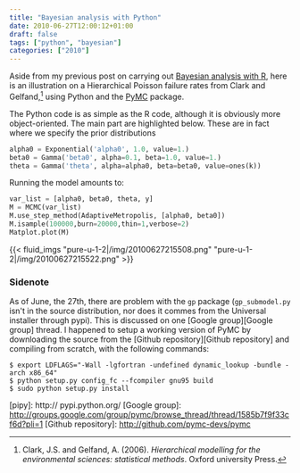```yaml
---
title: "Bayesian analysis with Python"
date: 2010-06-27T12:00:12+01:00
draft: false
tags: ["python", "bayesian"]
categories: ["2010"]
---
```


Aside from my previous post on carrying out [Bayesian analysis with R](/post/bayesian-analysis-with-r), here is an illustration on a Hierarchical Poisson failure rates from Clark and Gelfand,[^1] using Python and the [PyMC][PyMC] package.

The Python code is as simple as the R code, although it is obviously more object-oriented. The main part are highlighted below. These are in fact where we specify the prior distributions

```python
alpha0 = Exponential('alpha0', 1.0, value=1.)
beta0 = Gamma('beta0', alpha=0.1, beta=1.0, value=1.)
theta = Gamma('theta', alpha=alpha0, beta=beta0, value=ones(k))
```

Running the model amounts to:

```python
var_list = [alpha0, beta0, theta, y]
M = MCMC(var_list)
M.use_step_method(AdaptiveMetropolis, [alpha0, beta0])
M.isample(100000,burn=20000,thin=1,verbose=2)
Matplot.plot(M)
```

{{< fluid_imgs
  "pure-u-1-2|/img/20100627215508.png"
  "pure-u-1-2|/img/20100627215522.png" >}}


### Sidenote

As of June, the 27th, there are problem with the `gp` package (`gp_submodel.py` isn't in the source distribution, nor does it commes from the Universal installer through pypi). This is discussed on one [Google group][Google group] thread. I happened to setup a working version of PyMC by downloading the source from the [Github repository][Github repository] and compiling from scratch, with the following commands:

```
$ export LDFLAGS="-Wall -lgfortran -undefined dynamic_lookup -bundle -arch x86_64"
$ python setup.py config_fc --fcompiler gnu95 build
$ sudo python setup.py install
```


[^1]: Clark, J.S. and Gelfand, A. (2006). *Hierarchical modelling for the environmental sciences: statistical methods*. Oxford university Press.

[Bayesian analysis with R]: bayesian-analysis-with-R.html
[PyMC]: http://code.google.com/p/pymc/
[pipy]: http:// pypi.python.org/
[Google group]: http://groups.google.com/group/pymc/browse_thread/thread/1585b7f9f33cf6d?pli=1
[Github repository]: http://github.com/pymc-devs/pymc
